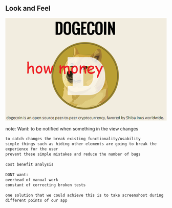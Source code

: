 ## Look and Feel

![image after](images/after.png "Image After")

note:
    Want:
    to be notified when something in the view changes

    to catch changes the break existing functionality/usability
    simple things such as hiding other elements are going to break the experience for the user
    prevent these simple mistakes and reduce the number of bugs

    cost benefit analysis

    DONT want:
    overhead of manual work
    constant of correcting broken tests

    one solution that we could achieve this is to take screenshost during different points of our app
